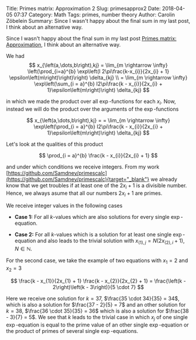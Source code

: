Title:      Primes matrix: Approximation 2
Slug:       primesapprox2
Date:       2018-04-05 07:37
Category:   Math
Tags:       primes, number theory
Author:     Carolin Zöbelein
Summary:    Since I wasn't happy about the final sum in my last post, I think about an alternative way.

Since I wasn't happy about the final sum in my last post
[Primes matrix: Approximation](https://samdney.github.io/2018/03/primes-matrix-approximation.html), I think about an alternative way.  

We had 
$$
    x_{\left(a,\dots,b\right),kj} = \lim_{m \rightarrow \infty} \left(\prod_{i=a}^{b} \exp\left(I 2\pi\frac{k-x_{i}}{2x_{i} + 1} \epsilon\left(m\right)\right)\right) \delta_{kj} \\
    = \lim_{m \rightarrow \infty} \exp\left(\sum_{i = a}^{b} I2\pi\frac{k - x_{i}}{2x_{i} + 1}\epsilon\left(m\right)\right) \delta_{kj}
$$

in which we made the product over all $\exp$-functions for each $x_{i}$. Now,
instead we will do the product over the arguments of the $\exp$-functions

$$
     x_{\left(a,\dots,b\right),kj} = = \lim_{m \rightarrow \infty} \exp\left(\prod_{i = a}^{b} I2\pi\frac{k - x_{i}}{2x_{i} + 1}\epsilon\left(m\right)\right) \delta_{kj}
$$

Let's look at the qualities of this product

$$
    \prod_{i = a}^{b} \frac{k - x_{i}}{2x_{i} + 1}
$$

and under which conditions we receive integers. From my work
[https://github.com/Samdney/primescalc](https://github.com/Samdney/primescalc){target="_blank"}
we already know that we get troubles if at least one of the $2x_{i} + 1$ is
a divisible number. Hence, we always asume that all our
numbers $2x_{i} + 1$ are primes.

We receive integer values in the following cases

*   **Case 1:** For all $k$-values which are also solutions for every single
    $\exp$-equation.

*   **Case 2:** For all $k$-values which is a solution for at least one single
    $\exp$-equation and also leads to the trivial solution with
    $x_{\left(1\right),j} = N\left(2x_{\left(2\right),i} + 1\right)$, $N \in \mathbb{N}$.


For the second case, we take the example of two equations with $x_{1} = 2$ and
$x_{2} = 3$

$$
    \frac{k - x_{1}}{2x_{1} + 1} \frac{k - x_{2}}{2x_{2} + 1} = \frac{\left(k - 2\right)\left(k - 3\right)}{5
    \cdot 7}
$$

Here we receive one solution for $k = 37$, $\frac{35 \cdot 34}{35} = 34$, which is also a solution for
$\frac{37 - 2}{5} = 7$ and an other solution for $k = 38$, $\frac{36 \cdot
35}{35} = 36$ which is also a solution for $\frac{38 - 3}{7} = 5$. We see that
$k$ leads to the trivial case in which $x_{j}$ of one single $\exp$-equation is equal to the prime value of an other single $\exp$-equation or the product of primes of several single $\exp$-equations.



